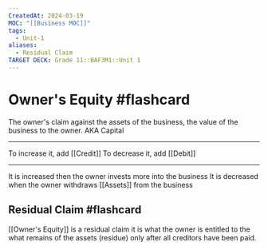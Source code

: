 ```yaml
---
CreatedAt: 2024-03-19
MOC: "[[Business MOC]]"
tags:
  - Unit-1
aliases:
  - Residual Claim
TARGET DECK: Grade 11::BAF3M1::Unit 1
---
```

# Owner's Equity #flashcard 
The owner's claim against the assets of the business,  the value of the business to the owner. AKA Capital
___
To increase it, add [[Credit]]
To decrease it, add [[Debit]]
___
It is increased then the owner invests more into the business
It is decreased when the owner withdraws [[Assets]] from the business
<!--ID: 1719346166937-->


## Residual Claim #flashcard 
[[Owner's Equity]] is a residual claim it is what the owner is entitled to the what remains of the assets (residue) only after all creditors have been paid.
<!--ID: 1719346171743-->
